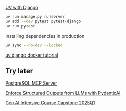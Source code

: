 


[UV with Django](https://blog.pecar.me/uv-with-django)

```bash
uv run manage.py runserver
uv add --dev pytest pytest-django
uv run pytest
```
Installing dependencies in production

```bash 
uv sync --no-dev --locked
```



[uv django docker tutorial](https://github.com/fillumina/uv-django-tutorial/tree/main)



## Try later

[PostgreSQL MCP Server](https://github.com/Klavis-AI/klavis/blob/main/mcp_servers/postgres/README.md)

[Enforce Structured Outputs from LLMs with PydanticAI](https://codecut.ai/enforce-structured-outputs-from-llms-with-pydanticai/?utm_source=Klaviyo&utm_medium=email&utm_campaign=friday%20Campaign)

[Gen AI Intensive Course Capstone 2025Q1](https://www.kaggle.com/competitions/gen-ai-intensive-course-capstone-2025q1/discussion/575927)

